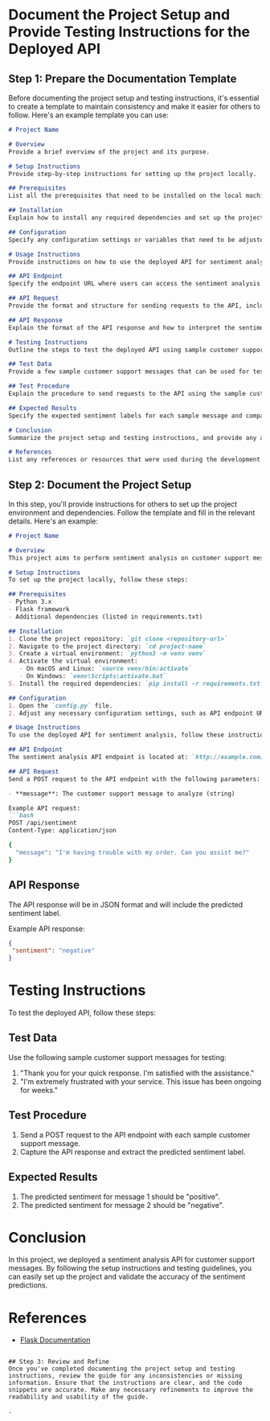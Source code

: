 

# Document the Project Setup and Provide Testing Instructions for the Deployed API

## Step 1: Prepare the Documentation Template
Before documenting the project setup and testing instructions, it's essential to create a template to maintain consistency and make it easier for others to follow. Here's an example template you can use:

```markdown
# Project Name

# Overview
Provide a brief overview of the project and its purpose.

# Setup Instructions
Provide step-by-step instructions for setting up the project locally.

## Prerequisites
List all the prerequisites that need to be installed on the local machine before proceeding with the setup.

## Installation
Explain how to install any required dependencies and set up the project environment.

## Configuration
Specify any configuration settings or variables that need to be adjusted before running the project.

# Usage Instructions
Provide instructions on how to use the deployed API for sentiment analysis.

## API Endpoint
Specify the endpoint URL where users can access the sentiment analysis API.

## API Request
Provide the format and structure for sending requests to the API, including any required parameters or headers.

## API Response
Explain the format of the API response and how to interpret the sentiment analysis results.

# Testing Instructions
Outline the steps to test the deployed API using sample customer support messages.

## Test Data
Provide a few sample customer support messages that can be used for testing.

## Test Procedure
Explain the procedure to send requests to the API using the sample customer support messages and validate the sentiment predictions.

## Expected Results
Specify the expected sentiment labels for each sample message and compare them to the predictions received from the API.

# Conclusion
Summarize the project setup and testing instructions, and provide any additional information or resources.

# References
List any references or resources that were used during the development of the project.
```

## Step 2: Document the Project Setup
In this step, you'll provide instructions for others to set up the project environment and dependencies. Follow the template and fill in the relevant details. Here's an example:

```markdown
# Project Name

# Overview
This project aims to perform sentiment analysis on customer support messages using a deployed API.

# Setup Instructions
To set up the project locally, follow these steps:

## Prerequisites
- Python 3.x
- Flask framework
- Additional dependencies (listed in requirements.txt)

## Installation
1. Clone the project repository: `git clone <repository-url>`
2. Navigate to the project directory: `cd project-name`
3. Create a virtual environment: `python3 -m venv venv`
4. Activate the virtual environment:
   - On macOS and Linux: `source venv/bin/activate`
   - On Windows: `venv\Scripts\activate.bat`
5. Install the required dependencies: `pip install -r requirements.txt`

## Configuration
1. Open the `config.py` file.
2. Adjust any necessary configuration settings, such as API endpoint URL or database credentials.

# Usage Instructions
To use the deployed API for sentiment analysis, follow these instructions:

## API Endpoint
The sentiment analysis API endpoint is located at: `http://example.com/api/sentiment`

## API Request
Send a POST request to the API endpoint with the following parameters:

- **message**: The customer support message to analyze (string)

Example API request:
```bash
POST /api/sentiment
Content-Type: application/json

{
  "message": "I'm having trouble with my order. Can you assist me?"
}
```

## API Response
The API response will be in JSON format and will include the predicted sentiment label.

Example API response:
```json
{
 "sentiment": "negative"
}
```

# Testing Instructions
To test the deployed API, follow these steps:

## Test Data
Use the following sample customer support messages for testing:

1. "Thank you for your quick response. I'm satisfied with the assistance."
2. "I'm extremely frustrated with your service. This issue has been ongoing for weeks."

## Test Procedure
1. Send a POST request to the API endpoint with each sample customer support message.
2. Capture the API response and extract the predicted sentiment label.

## Expected Results
1. The predicted sentiment for message 1 should be "positive".
2. The predicted sentiment for message 2 should be "negative".

# Conclusion
In this project, we deployed a sentiment analysis API for customer support messages. By following the setup instructions and testing guidelines, you can easily set up the project and validate the accuracy of the sentiment predictions.

# References
- [Flask Documentation](https://flask.palletsprojects.com/)
```

## Step 3: Review and Refine
Once you've completed documenting the project setup and testing instructions, review the guide for any inconsistencies or missing information. Ensure that the instructions are clear, and the code snippets are accurate. Make any necessary refinements to improve the readability and usability of the guide.

.